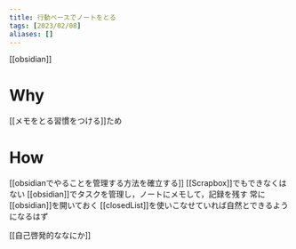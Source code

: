 ```yaml
---
title: 行動ベースでノートをとる
tags: [2023/02/08]
aliases: []
---
```


[[obsidian]]
# Why
[[メモをとる習慣をつける]]ため
# How
[[obsidianでやることを管理する方法を確立する]]
[[Scrapbox]]でもできなくはない
[[obsidian]]でタスクを管理し，ノートにメモして，記録を残す
常に[[obsidian]]を開いておく
[[closedList]]を使いこなせていれば自然とできるようになるはず

[[自己啓発的ななにか]]
